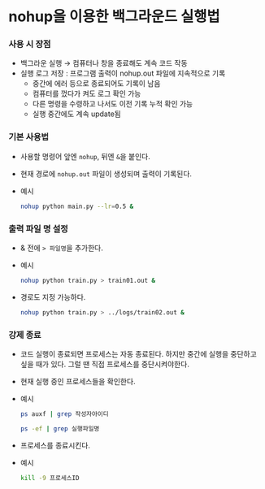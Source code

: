 # nohup을 이용한 백그라운드 실행법

### 사용 시 장점

- 백그라운 실행 → 컴퓨터나 창을 종료해도 계속 코드 작동
- 실행 로그 저장 : 프로그램 출력이 nohup.out 파일에 지속적으로 기록
    - 중간에 에러 등으로 종료되어도 기록이 남음
    - 컴퓨터를 껐다가 켜도 로그 확인 가능
    - 다른 명령을 수령하고 나서도 이전 기록 누적 확인 가능
    - 실행 중간에도 계속 update됨

### 기본 사용법

- 사용할 명령어 앞엔 `nohup`, 뒤엔 `&`을 붙인다.
- 현재 경로에 `nohup.out` 파일이 생성되며 출력이 기록된다.
- 예시
    
    ```bash
    nohup python main.py --lr=0.5 &
    ```
    

### 출력 파일 명 설정

- & 전에 `> 파일명`을 추가한다.
- 예시
    
    ```bash
    nohup python train.py > train01.out &
    ```
    
- 경로도 지정 가능하다.
    
    ```bash
    nohup python train.py > ../logs/train02.out &
    ```
    

### 강제 종료

- 코드 실행이 종료되면 프로세스는 자동 종료된다. 하지만 중간에 실행을 중단하고 싶을 때가 있다. 그럴 땐 직접 프로세스를 중단시켜야한다.
- 현재 실행 중인 프로세스들을 확인한다.
- 예시
    
    ```bash
    ps auxf | grep 작성자아이디
    ```
    
    ```bash
    ps -ef | grep 실행파일명
    ```
    

- 프로세스를 종료시킨다.
- 예시
    
    ```bash
    kill -9 프로세스ID
    ```